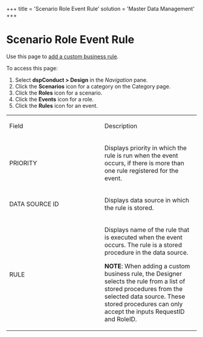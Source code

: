 +++
title = 'Scenario Role Event Rule'
solution = 'Master Data Management'
+++

# Scenario Role Event Rule

<div class="use">

Use this page to [add a custom business
rule](../Use_Cases/Add_Custom_Business_Rules.htm).

</div>

To access this page:

1.  Select <span style="font-weight: bold;">dspConduct \>
    </span>**Design** in the *Navigation* pane.
2.  Click the **Scenarios** icon for a category on the Category page.
3.  Click the **Roles** icon for a scenario.
4.  Click the **Events** icon for a role.
5.  Click the **Rules** icon for an event.

<table>
<colgroup>
<col style="width: 50%" />
<col style="width: 50%" />
</colgroup>
<tbody>
<tr class="odd">
<td><p>Field</p></td>
<td><p>Description</p></td>
</tr>
<tr class="even">
<td><p>PRIORITY</p></td>
<td><p>Displays priority in which the rule is run when the event occurs, if there is more than one rule registered for the event.</p></td>
</tr>
<tr class="odd">
<td><p>DATA SOURCE ID</p></td>
<td><p>Displays data source in which the rule is stored.</p></td>
</tr>
<tr class="even">
<td><p>RULE</p></td>
<td><p>Displays name of the rule that is executed when the event occurs. The rule is a stored procedure in the data source.</p>
<p><strong>NOTE</strong>: When adding a custom business rule, the Designer selects the rule from a list of stored procedures from the selected data source. These stored procedures can only accept the inputs RequestID and RoleID.</p></td>
</tr>
</tbody>
</table>

